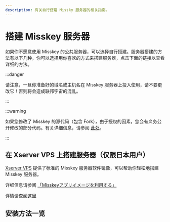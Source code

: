 ```yaml
---
description: 有关自行搭建 Missky 服务器的相关指南。
---
```


# 搭建 Misskey 服务器

如果你不愿意使用 Misskey 的公共服务器，可以选择自行搭建。服务器搭建的方法有以下几种，你可以选择用你喜欢的方式来搭建服务器，点击下面的链接以查看详细的方法。

:::danger

请注意，一旦你准备好的域名或主机名在 Misskey 服务器上投入使用，请不要更改它！否则将会造成联邦宇宙的混乱。

:::

:::warning

如果您修改了 Misskey 的源代码（包含 Fork），由于授权的因素，您会有义务公开修改的部分代码。有关详细信息，请参阅 [此处](/docs/for-admin/install/resources/forking/)。

:::

## 在 Xserver VPS 上搭建服务器（仅限日本用户）

[Xserver VPS](https://vps.xserver.ne.jp/) 提供了标准的 Misskey 服务器软件镜像，可以帮助你轻松地搭建 Misskey 服务器。

详细信息请参阅 [「Misskeyアプリイメージを利用する」](https://vps.xserver.ne.jp/support/manual/man_server_app_use_misskey.php)

详情请查阅[这里](https://sns.xserver.ne.jp/misskey.php)

## 安装方法一览

<MkIndex />
